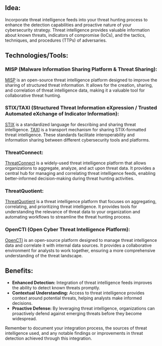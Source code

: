 

## Idea:
Incorporate threat intelligence feeds into your threat hunting process to enhance the detection capabilities and proactive nature of your cybersecurity strategy. Threat intelligence provides valuable information about known threats, indicators of compromise (IoCs), and the tactics, techniques, and procedures (TTPs) of adversaries.

## Technologies/Tools:

### MISP (Malware Information Sharing Platform & Threat Sharing):
[MISP](https://www.misp-project.org/) is an open-source threat intelligence platform designed to improve the sharing of structured threat information. It allows for the creation, sharing, and correlation of threat intelligence data, making it a valuable tool for collaborative threat hunting.

### STIX/TAXI (Structured Threat Information eXpression / Trusted Automated eXchange of Indicator Information):
[STIX](https://oasis-open.github.io/cti-documentation/) is a standardized language for describing and sharing threat intelligence. [TAXI](https://oasis-open.github.io/cti-documentation/) is a transport mechanism for sharing STIX-formatted threat intelligence. These standards facilitate interoperability and information sharing between different cybersecurity tools and platforms.

### ThreatConnect:
[ThreatConnect](https://www.threatconnect.com/) is a widely-used threat intelligence platform that allows organizations to aggregate, analyze, and act upon threat data. It provides a central hub for managing and correlating threat intelligence feeds, enabling better-informed decision-making during threat hunting activities.

### ThreatQuotient:
[ThreatQuotient](https://www.threatquotient.com/) is a threat intelligence platform that focuses on aggregating, correlating, and prioritizing threat intelligence. It provides tools for understanding the relevance of threat data to your organization and automating workflows to streamline the threat hunting process.

### OpenCTI (Open Cyber Threat Intelligence Platform):
[OpenCTI](https://www.opencti.io/) is an open-source platform designed to manage threat intelligence data and correlate it with internal data sources. It provides a collaborative environment for analysts to work together, ensuring a more comprehensive understanding of the threat landscape.

## Benefits:
- **Enhanced Detection:** Integration of threat intelligence feeds improves the ability to detect known threats promptly.
- **Contextual Understanding:** Access to threat intelligence provides context around potential threats, helping analysts make informed decisions.
- **Proactive Defense:** By leveraging threat intelligence, organizations can proactively defend against emerging threats before they become widespread.

Remember to document your integration process, the sources of threat intelligence used, and any notable findings or improvements in threat detection achieved through this integration.
